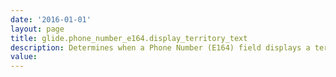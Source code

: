 ```yaml
---
date: '2016-01-01'
layout: page
title: glide.phone_number_e164.display_territory_text
description: Determines when a Phone Number (E164) field displays a territory label. When set to all, a Phone Number (E164) always displays the territory label. When set to national, a Phone Number (E164) displays the territory label only if the phone number is in local format. When set to read-only, a Phone Number (E164) displays the territory label in read-only mode regardless of whether the number is in local or global format. When set to read-only-national, a Phone Number (E164) displays the territory label in read-only mode only if the number is in local format. When set to list, a Phone Number (E164) displays the territory label in a list. When set to list-national, a Phone Number (E164) displays territory label in a list if the number is in national format. When set to none, a Phone Number (E164) does not display the territory label.
value:  
---
```


